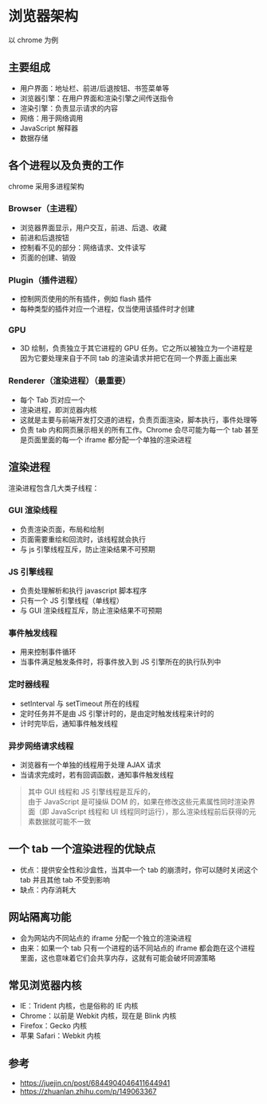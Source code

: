 # 浏览器架构

以 chrome 为例

## 主要组成

- ⽤户界⾯：地址栏、前进/后退按钮、书签菜单等
- 浏览器引擎：在⽤户界⾯和渲染引擎之间传送指令
- 渲染引擎：负责显示请求的内容
- ⽹络：⽤于⽹络调⽤
- JavaScript 解释器
- 数据存储

## 各个进程以及负责的工作

chrome 采用多进程架构

### Browser（主进程）

- 浏览器界面显示，用户交互，前进、后退、收藏
- 前进和后退按钮
- 控制看不见的部分：网络请求、文件读写
- 页面的创建、销毁

### Plugin（插件进程）

- 控制网页使用的所有插件，例如 flash 插件
- 每种类型的插件对应一个进程，仅当使用该插件时才创建

### GPU

- 3D 绘制，负责独立于其它进程的 GPU 任务。它之所以被独立为一个进程是因为它要处理来自于不同 tab 的渲染请求并把它在同一个界面上画出来

### Renderer（渲染进程）（最重要）

- 每个 Tab 页对应一个
- 渲染进程，即浏览器内核
- 这就是主要与前端开发打交道的进程，负责页面渲染，脚本执行，事件处理等
- 负责 tab 内和网页展示相关的所有工作。Chrome 会尽可能为每一个 tab 甚至是页面里面的每一个 iframe 都分配一个单独的渲染进程

## 渲染进程

渲染进程包含几大类子线程：

### GUI 渲染线程

- 负责渲染页面，布局和绘制
- 页面需要重绘和回流时，该线程就会执行
- 与 js 引擎线程互斥，防止渲染结果不可预期

### JS 引擎线程

- 负责处理解析和执行 javascript 脚本程序
- 只有一个 JS 引擎线程（单线程）
- 与 GUI 渲染线程互斥，防止渲染结果不可预期

### 事件触发线程

- 用来控制事件循环
- 当事件满足触发条件时，将事件放入到 JS 引擎所在的执行队列中

### 定时器线程

- setInterval 与 setTimeout 所在的线程
- 定时任务并不是由 JS 引擎计时的，是由定时触发线程来计时的
- 计时完毕后，通知事件触发线程

### 异步网络请求线程

- 浏览器有一个单独的线程用于处理 AJAX 请求
- 当请求完成时，若有回调函数，通知事件触发线程

> 其中 GUI 线程和 JS 引擎线程是互斥的，  
> 由于 JavaScript 是可操纵 DOM 的，如果在修改这些元素属性同时渲染界面（即 JavaScript 线程和 UI 线程同时运行），那么渲染线程前后获得的元素数据就可能不一致

## 一个 tab 一个渲染进程的优缺点

- 优点：提供安全性和沙盒性，当其中一个 tab 的崩溃时，你可以随时关闭这个 tab 并且其他 tab 不受到影响
- 缺点：内存消耗大

## 网站隔离功能

- 会为网站内不同站点的 iframe 分配一个独立的渲染进程
- 由来：如果一个 tab 只有一个进程的话不同站点的 iframe 都会跑在这个进程里面，这也意味着它们会共享内存，这就有可能会破坏同源策略

## 常见浏览器内核

- IE：Trident 内核，也是俗称的 IE 内核
- Chrome：以前是 Webkit 内核，现在是 Blink 内核
- Firefox：Gecko 内核
- 苹果 Safari：Webkit 内核

## 参考

- https://juejin.cn/post/6844904046411644941
- https://zhuanlan.zhihu.com/p/149063367
